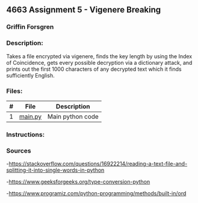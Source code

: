 ## 4663 Assignment 5 - Vigenere Breaking
### Griffin Forsgren
### Description:
Takes a file encrypted via vigenere, finds the key length by using the Index of Coincidence, gets every possible decryption via a dictionary attack, and prints out the first 1000 characters of any decrypted text which it finds sufficiently English. 

### Files:
|   #   | File                       | Description                                                |
| :---: | -------------------------- | ---------------------------------------------------------- |
|   1   | [main.py](./break_vig.py)  | Main python code                                           |

### Instructions:

### Sources
-https://stackoverflow.com/questions/16922214/reading-a-text-file-and-splitting-it-into-single-words-in-python

-https://www.geeksforgeeks.org/type-conversion-python

-https://www.programiz.com/python-programming/methods/built-in/ord
